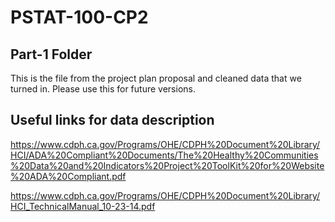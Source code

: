 # PSTAT-100-CP2

## Part-1 Folder
This is the file from the project plan proposal and cleaned data that we turned in. Please use this for future versions.

## Useful links for data description

https://www.cdph.ca.gov/Programs/OHE/CDPH%20Document%20Library/HCI/ADA%20Compliant%20Documents/The%20Healthy%20Communities%20Data%20and%20Indicators%20Project%20ToolKit%20for%20Website%20ADA%20Compliant.pdf

https://www.cdph.ca.gov/Programs/OHE/CDPH%20Document%20Library/HCI_TechnicalManual_10-23-14.pdf
